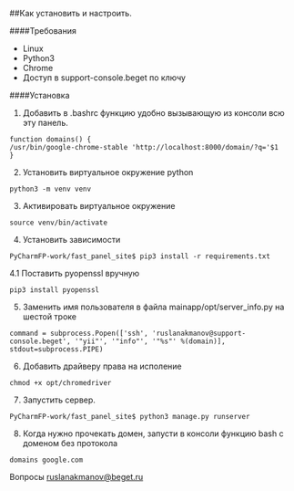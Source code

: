 ##Как установить и настроить.

####Требования
- Linux
- Python3
- Chrome
- Доступ в support-console.beget по ключу

####Установка

1. Добавить в .bashrc функцию удобно вызывающую из консоли всю эту панель.
```
function domains() {
/usr/bin/google-chrome-stable 'http://localhost:8000/domain/?q='$1
}
```
2. Установить виртуальное окружение python
```
python3 -m venv venv
```
3. Активировать виртуальное окружение
```
source venv/bin/activate
```
4. Установить зависимости
```
PyCharmFP-work/fast_panel_site$ pip3 install -r requirements.txt
```
4.1 Поставить pyopenssl вручную
```
pip3 install pyopenssl
```
5. Заменить имя пользователя в файла mainapp/opt/server_info.py на шестой троке
```
command = subprocess.Popen(['ssh', 'ruslanakmanov@support-console.beget', '"yii"', '"info"', '"%s"' %(domain)], stdout=subprocess.PIPE)
```
6. Добавить драйверу права на исполение
```
chmod +x opt/chromedriver
```
7. Запустить сервер.
```
PyCharmFP-work/fast_panel_site$ python3 manage.py runserver
```
8. Когда нужно прочекать домен, запусти в консоли функцию bash c доменом без
протокола
```
domains google.com
```
Вопросы ruslanakmanov@beget.ru
